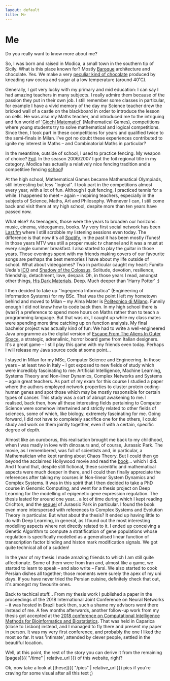 ```yaml
---
layout: default
title: Me
---
```

# Me

Do you really want to know more about me?

So, I was born and raised in Modica, a small town in the southern tip of Sicily. What is this place known for? Mostly [Baroque](https://en.wikipedia.org/wiki/Baroque) architecture and chocolate. Yes. We make a very [peculiar kind of chocolate](https://en.wikipedia.org/wiki/Cioccolato_di_Modica) produced by kneading raw cocoa and sugar at a low temperature (around 40˚C).

Generally, I got very lucky with my primary and mid education: I can say I had amazing teachers in many subjects. I really admire them because of the passion they put in their own job. I still remember some classes in particular, for example I have a vivid memory of the day my Science teacher drew the bricked wall of a castle on the blackboard in order to introduce the lesson on cells. He was also my Maths teacher, and introduced me to the intriguing and fun world of ['Giochi Matematici'](https://giochimatematici.unibocconi.it/) (Mathematical Games), competitions where young students try to solve mathematical and logical competitions. Since then, I took part in these competitions for years and qualified twice to the semi-finals in Milan. I've got no doubt these experiences contributed to ignite my interest in Maths – and Combinatorial Maths in particular?

In the meantime, outside of school, I used to practice fencing. My weapon of choice? [Foil](https://en.wikipedia.org/wiki/Foil_(fencing)). In the season 2006/2007 I got the foil regional title in my category. Modica has actually a relatively nice fencing tradition and a competitive fencing [school](https://www.schermamodica.it/)!

At the high school, Mathematical Games became Mathematical Olympiads, still interesting but less "logical". I took part in the competitions almost every year, with a lot of fun. Although I quit fencing, I practiced tennis for a while. I happened to meet – again – inspiring teachers, especially in the subjects of Science, Maths, Art and Philosophy. Whenever I can, I still come back and visit them at my high school, despite more than ten years have passed now.

What else? As teenagers, those were the years to broaden our horizons: music, cinema, videogames, books. My very first social network has been [Last.fm](https://www.last.fm/user/madufo) where I still scrobble my listening sessions even today. The difference is that now it's all [Spotify](https://open.spotify.com/user/noired), in the past it has been mostly iTunes! In those years MTV was still a proper music tv channel and it was a must at every single summer breakfast. I also started to play the guitar in those years. Those evenings spent with my friends making covers of our favourite songs are perhaps the best memories I have about my life outside of school. What about videogames? Two in particular caught my heart: Fumito Ueda's [ICO](https://en.wikipedia.org/wiki/Ico) and [Shadow of the Colossus](https://en.wikipedia.org/wiki/Shadow_of_the_Colossus). Solitude, devotion, resilience, friendship, detachment, love, despair. Oh, in those years I read, amongst other things, [His Dark Materials](https://en.wikipedia.org/wiki/His_Dark_Materials). Deep. Much deeper than 'Harry Potter' ;)

I then decided to take up "Ingegneria Informatica" (Engineering of Information Systems) for my BSc. That was the point I left my hometown behind and moved to Milan – my Alma Mater is [Politecnico di Milano](https://www.polimi.it/). Funnily enough I did not know how to code back then. In my high school there is (was?) a preference to spend more hours on Maths rather than to teach a programming language. But that was ok, I caught up while my class mates were spending more time catching up on function analysis. My final bachelor project was actually kind of fun: We had to write a well-engineered Java programme as the digital version of [Escape From The Aliens In Outer Space](https://www.eftaios.com/), a strategic, adrenalinic, horror board game from Italian designers. It's a great game – I still play this game with my friends even today. Perhaps I will release my Java source code at some point… 

I stayed in Milan for my MSc, Computer Science and Engineering. In those years – at least two in Italy – I got exposed to new fields of study which were incredibly fascinating to me: Artificial Intelligence, Machine Learning, Systems Theory and Non-liner Dynamics, Complex Networks and Systems – again great teachers. As part of my exam for this course I studied a paper where the authors employed network properties to cluster protein coding-human genes and spot those which may be mostly responsible for certain types of cancer. This study was a sort of abrupt awakening to me. I realised, back then, how all these interesting fields pertaining to Computer Science were somehow intertwined and strictly related to other fields of sciences, some of which, like biology, extremely fascinating for me. Going forward, I did not have to completely sacrifice one for the others, I could study and work on them jointly together, even if with a certain, specific degree of depth.

Almost like an ouroborus, this realisation brought me back to my childhood, when I was madly in love with dinosaurs and, of course, Jurassic Park. The movie, as I remembered, was full of scientists and, in particular, a Mathematician who kept ranting about Chaos Theory. But I could then go beyond the acclaimed Hollywood movie and read the [book](https://en.wikipedia.org/wiki/Jurassic_Park_(novel))…  which I did. And I found that, despite still fictional, these scientific and mathematical aspects were much deeper in there, and I could then finally appreciate the references after taking my courses in Non-linear System Dynamics and Complex Systems. It was in this spirit that I then decided to take a PhD course in Genomic Computing, and went for a thesis project on Deep Learning for the modelling of epigenetic gene expression regulation. The thesis lasted for around one year… a lot of time during which I kept reading Crichton, and the [sequel](https://en.wikipedia.org/wiki/The_Lost_World_(Crichton_novel)) of Jurassic Park in particular. I found the book even more interspersed with references to Complex Systems and Evolution Theory in particular. But what about the thesis? It ended up having little to do with Deep Learning, in general, as I found out the most interesting modelling aspects where not directly related to it. I ended up conceiving a Genetic Algorithm to compute a stratification of gene populations whose regulation is specifically modelled as a generalised linear function of transcription factor binding and histon mark modification signals. We got quite technical all of a sudden!

In the year of my thesis I made amazing friends to which I am still quite affectionate. Some of them were from Iran and, almost like a game, we started to learn to speak – and also write – Farsi. We also started to cook Persian dishes all together; those moments were surely the apex of my uni days. If you have never tried the Persian cuisine, definitely check that out, it's amongst my favourite ones.

Back to techical stuff… From my thesis work I published a paper in the proceedings of the 2018 International Joint Conference on Neural Networks – it was hosted in Brazil back then, such a shame my advisors went there instead of me. A few months afterwards, another follow-up work from my thesis got accepted at the [2018 conference on Computational Intelligence Methods for Bioinformatics and Biostatistics](https://eventos.fct.unl.pt/cibb2018/). That was held in Caparica (close to Lisbon) instead, and I managed to fly there and present my paper in person. It was my very first conference, and probably the one I liked the most so far. It was 'intimate', attended by clever people, settled in the beautiful location.

Well, at this point, the rest of the story you can derive it from the remaining [pages]({{ "/time" | relative_url }}) of this website, right?

Ok, now take a look at [these]({{ "/pics" | relative_url }}) pics if you're craving for some visual after all this text ;)